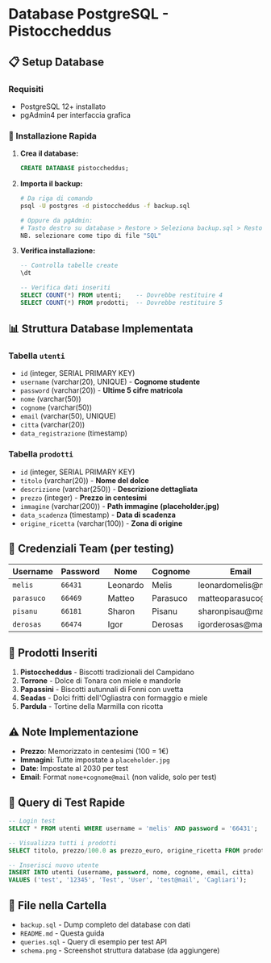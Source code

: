 # Database PostgreSQL - Pistoccheddus

## 📋 Setup Database

### Requisiti
- PostgreSQL 12+ installato
- pgAdmin4 per interfaccia grafica

### 🚀 Installazione Rapida

1. **Crea il database:**
   ```sql
   CREATE DATABASE pistoccheddus;
   ```

2. **Importa il backup:**
   ```bash
   # Da riga di comando
   psql -U postgres -d pistoccheddus -f backup.sql
   
   # Oppure da pgAdmin: 
   # Tasto destro su database > Restore > Seleziona backup.sql > Restore 
   NB. selezionare come tipo di file "SQL"
   ```

3. **Verifica installazione:**
   ```sql
   -- Controlla tabelle create
   \dt
   
   -- Verifica dati inseriti
   SELECT COUNT(*) FROM utenti;    -- Dovrebbe restituire 4
   SELECT COUNT(*) FROM prodotti;  -- Dovrebbe restituire 5
   ```

## 📊 Struttura Database Implementata

### Tabella `utenti`
- `id` (integer, SERIAL PRIMARY KEY)
- `username` (varchar(20), UNIQUE) - **Cognome studente**
- `password` (varchar(20)) - **Ultime 5 cifre matricola**
- `nome` (varchar(50))
- `cognome` (varchar(50))
- `email` (varchar(50), UNIQUE)
- `citta` (varchar(20))
- `data_registrazione` (timestamp)

### Tabella `prodotti`
- `id` (integer, SERIAL PRIMARY KEY)
- `titolo` (varchar(20)) - **Nome del dolce**
- `descrizione` (varchar(250)) - **Descrizione dettagliata**
- `prezzo` (integer) - **Prezzo in centesimi**
- `immagine` (varchar(200)) - **Path immagine (placeholder.jpg)**
- `data_scadenza` (timestamp) - **Data di scadenza**
- `origine_ricetta` (varchar(100)) - **Zona di origine**

## 🔑 Credenziali Team (per testing)

| Username | Password | Nome | Cognome | Email |
|----------|----------|------|---------|-------|
| `melis` | `66431` | Leonardo | Melis | leonardomelis@mail |
| `parasuco` | `66469` | Matteo | Parasuco | matteoparasuco@mail |
| `pisanu` | `66181` | Sharon | Pisanu | sharonpisau@mail |
| `derosas` | `66474` | Igor | Derosas | igorderosas@mail |

## 🍰 Prodotti Inseriti

1. **Pistoccheddus** - Biscotti tradizionali del Campidano
2. **Torrone** - Dolce di Tonara con miele e mandorle  
3. **Papassini** - Biscotti autunnali di Fonni con uvetta
4. **Seadas** - Dolci fritti dell'Ogliastra con formaggio e miele
5. **Pardula** - Tortine della Marmilla con ricotta

## ⚠️ Note Implementazione

- **Prezzo**: Memorizzato in centesimi (100 = 1€)
- **Immagini**: Tutte impostate a `placeholder.jpg`
- **Date**: Impostate al 2030 per test
- **Email**: Format `nome+cognome@mail` (non valide, solo per test)

## 🔧 Query di Test Rapide

```sql
-- Login test
SELECT * FROM utenti WHERE username = 'melis' AND password = '66431';

-- Visualizza tutti i prodotti
SELECT titolo, prezzo/100.0 as prezzo_euro, origine_ricetta FROM prodotti;

-- Inserisci nuovo utente
INSERT INTO utenti (username, password, nome, cognome, email, citta) 
VALUES ('test', '12345', 'Test', 'User', 'test@mail', 'Cagliari');
```

## 📁 File nella Cartella

- `backup.sql` - Dump completo del database con dati
- `README.md` - Questa guida
- `queries.sql` - Query di esempio per test API
- `schema.png` - Screenshot struttura database (da aggiungere)

